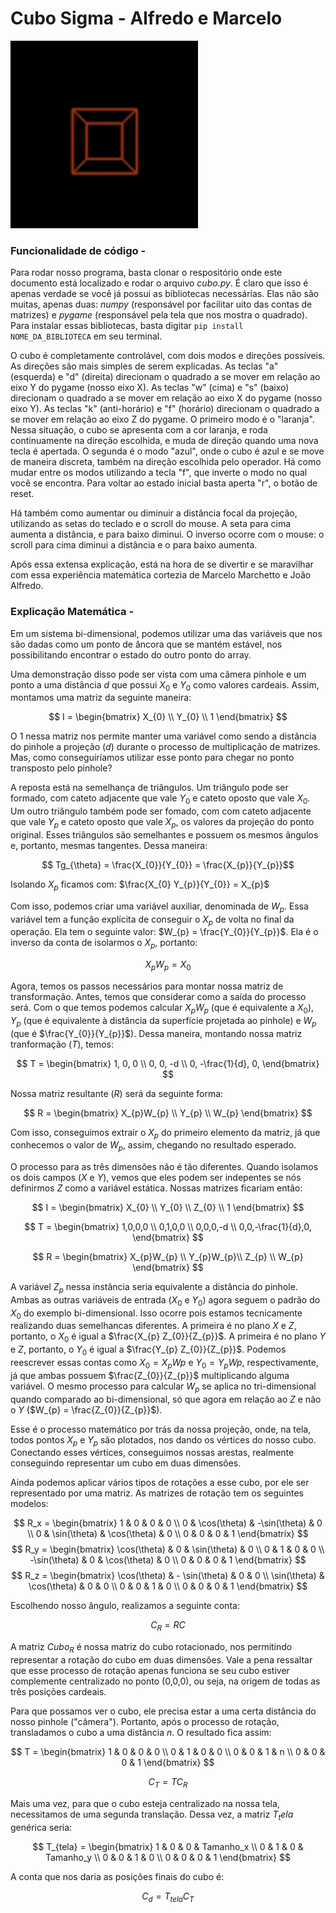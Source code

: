# Cubo Sigma - Alfredo e Marcelo

<img src="cubo_AdobeExpress.gif" width="300" height="300" />

### Funcionalidade de código - 

Para rodar nosso programa, basta clonar o respositório onde este documento está localizado e rodar o arquivo *cubo.py*. É claro que isso é apenas verdade se você já possui as bibliotecas necessárias. Elas não são muitas, apenas duas: *numpy* (responsável por facilitar uito das contas de matrizes) e *pygame* (responsável pela tela que nos mostra o quadrado). Para instalar essas bibliotecas, basta digitar `pip install NOME_DA_BIBLIOTECA` em seu terminal.

O cubo é completamente controlável, com dois modos e direções possíveis. As direções são mais simples de serem explicadas. As teclas "a" (esquerda) e "d" (direita) direcionam o quadrado a se mover em relação ao eixo Y do pygame (nosso eixo X). As teclas "w" (cima) e "s" (baixo) direcionam o quadrado a se mover em relação ao eixo X do pygame (nosso eixo Y). As teclas "k" (anti-horário) e "f" (horário) direcionam o quadrado a se mover em relação ao eixo Z do pygame. O primeiro modo é o "laranja". Nessa situação, o cubo se apresenta com a cor laranja, e roda continuamente na direção escolhida, e muda de direção quando uma nova tecla é apertada. O segunda é o modo "azul", onde o cubo é azul e se move de maneira discreta, também na direção escolhida pelo operador. Há como mudar entre os modos utilizando a tecla "f", que inverte o modo no qual você se encontra. Para voltar ao estado inicial basta aperta "r", o botão de reset.

Há também como aumentar ou diminuir a distância focal da projeção, utilizando as setas do teclado e o scroll do mouse. A seta para cima aumenta a distância, e para baixo diminui. O inverso ocorre com o mouse: o scroll para cima diminui a distância e o para baixo aumenta.

Após essa extensa explicação, está na hora de se divertir e se maravilhar com essa experiência matemática cortezia de Marcelo Marchetto e João Alfredo. 



### Explicação Matemática - 
Em um sistema bi-dimensional, podemos utilizar uma das variáveis que nos são dadas como um ponto de âncora que se mantém estável, nos possibilitando encontrar o estado do outro ponto do array.

 Uma demonstração disso pode ser vista com uma câmera pinhole e um ponto a uma distância $d$ que possui $X_{0}$ e $Y_{0}$ como valores cardeais. Assim, montamos uma matriz da seguinte maneira:

$$
I = 
\begin{bmatrix}
X_{0} \\
Y_{0} \\
1
\end{bmatrix}
$$

O $1$ nessa matriz nos permite manter uma variável como sendo a distância do pinhole a projeção ($d$) durante o processo de multiplicação de matrizes. Mas, como conseguiríamos utilizar esse ponto para chegar no ponto transposto pelo pinhole? 

A reposta está na semelhança de triângulos. Um triângulo pode ser formado, com cateto adjacente que vale $Y_{0}$ e cateto oposto que vale $X_{0}$. Um outro triângulo também pode ser fomado, com com cateto adjacente que vale $Y_{p}$ e cateto oposto que vale $X_{p}$, os valores da projeção do ponto original. Esses triângulos são semelhantes e possuem os mesmos ângulos e, portanto, mesmas tangentes. Dessa maneira:

$$ Tg_{\theta} =  \frac{X_{0}}{Y_{0}} = \frac{X_{p}}{Y_{p}}$$

Isolando $X_{p}$ ficamos com: $\frac{X_{0} Y_{p}}{Y_{0}} = X_{p}$

Com isso, podemos criar uma variável auxiliar, denominada de $W_{p}$. Essa variável tem a função explícita de conseguir o $X_{p}$ de volta no final da operação. Ela tem o seguinte valor: $W_{p} = \frac{Y_{0}}{Y_{p}}$. Ela é o inverso da conta de isolarmos o $X_{p}$, portanto:

$$
X_{p}W_{p} = X_{0}
$$

Agora, temos os passos necessários para montar nossa matriz de transformação. Antes, temos que considerar como a saída do processo será. Com o que temos podemos calcular $X_{p}W_{p}$ (que é equivalente a $X_{0}$), $Y_{p}$ (que é equivalente à distância da superfície projetada ao pinhole) e $W_{p}$ (que é $\frac{Y_{0}}{Y_{p}}$). Dessa maneira, montando nossa matriz tranformação ($T$), temos:

$$
T = 
\begin{bmatrix}
1, 0, 0 \\
0, 0, -d \\
0, -\frac{1}{d}, 0, 
\end{bmatrix}
$$

Nossa matriz resultante ($R$) será da seguinte forma:

$$
R = 
\begin{bmatrix}
X_{p}W_{p} \\
Y_{p} \\
W_{p}
\end{bmatrix}
$$

Com isso, conseguimos extrair o $X_{p}$ do primeiro elemento da matriz, já que conhecemos o valor de $W_{p}$, assim, chegando no resultado esperado. 

O processo para as três dimensões não é tão diferentes. Quando isolamos os dois campos ($X$ e $Y$), vemos que eles podem ser indepentes se nós definirmos $Z$ como a variável estática. Nossas matrizes ficariam então:

$$
I = 
\begin{bmatrix}
X_{0} \\
Y_{0} \\
Z_{0} \\
1
\end{bmatrix}
$$

$$
T = 
\begin{bmatrix}
1,0,0,0 \\
0,1,0,0 \\
0,0,0,-d \\
0,0,-\frac{1}{d},0, 
\end{bmatrix}
$$

$$
R = 
\begin{bmatrix}
X_{p}W_{p} \\
Y_{p}W_{p}\\
Z_{p} \\
W_{p}
\end{bmatrix}
$$

A variável $Z_{p}$ nessa instância seria equivalente a distância do pinhole. Ambas as outras variáveis de entrada ($X_{0}$ e $Y_{0}$) agora seguem o padrão do $X_{0}$ do exemplo bi-dimensional. Isso ocorre pois estamos tecnicamente realizando duas semelhancas diferentes. A primeira é no plano $X$ e $Z$, portanto, o $X_{0}$ é igual a $\frac{X_{p} Z_{0}}{Z_{p}}$. A primeira é no plano $Y$ e $Z$, portanto, o $Y_{0}$ é igual a $\frac{Y_{p} Z_{0}}{Z_{p}}$. Podemos reescrever essas contas como $X_{0} = X_{p}W{p}$ e $Y_{0} = Y_{p}W{p}$, respectivamente, já que ambas possuem $\frac{Z_{0}}{Z_{p}}$ multiplicando alguma variável. O mesmo processo para calcular $W_{p}$ se aplica no tri-dimensional quando comparado ao bi-dimensional, só que agora em relação ao $Z$ e não o $Y$ ($W_{p} = \frac{Z_{0}}{Z_{p}}$).

Esse é o processo matemático por trás da nossa projeção, onde, na tela, todos pontos $X_{p}$ e $Y_{p}$ são plotados, nos dando os vértices do nosso cubo. Conectando esses vértices, conseguimos nossas arestas, realmente conseguindo representar um cubo em duas dimensões. 

Ainda podemos aplicar vários tipos de rotações a esse cubo, por ele ser representado por uma matriz. As matrizes de rotação tem os seguintes modelos: 

$$
R_x = \begin{bmatrix}
1 & 0 & 0 & 0 \\
0 & \cos(\theta) & -\sin(\theta) & 0 \\
0 & \sin(\theta) & \cos(\theta) & 0 \\
0 & 0 & 0 & 1
\end{bmatrix}
$$
$$
R_y = \begin{bmatrix}
\cos(\theta) & 0 & \sin(\theta) & 0 \\
0 & 1 & 0 & 0 \\
-\sin(\theta) & 0 & \cos(\theta) & 0 \\
0 & 0 & 0 & 1
\end{bmatrix}
$$
$$
R_z = \begin{bmatrix}
\cos(\theta) & - \sin(\theta) & 0 & 0 \\
\sin(\theta) & \cos(\theta) & 0 & 0 \\
0 & 0 & 1 & 0 \\
0 & 0 & 0 & 1
\end{bmatrix}
$$

Escolhendo nosso ângulo, realizamos a seguinte conta: 

$$
C_R = R C
$$

A matriz $Cubo_{R}$ é nossa matriz do cubo rotacionado, nos permitindo representar a rotação do cubo em duas dimensões. Vale a pena ressaltar que esse processo de rotação apenas funciona se seu cubo estiver complemente centralizado no ponto (0,0,0), ou seja, na origem de todas as três posições cardeais. 

Para que possamos ver o cubo, ele precisa estar a uma certa distância do nosso pinhole ("câmera"). Portanto, após o processo de rotação, transladamos o cubo a uma distância $n$. O resultado fica assim: 

$$
T = \begin{bmatrix}
1 & 0 & 0 & 0 \\
0 & 1 & 0 & 0 \\
0 & 0 & 1 & n \\
0 & 0 & 0 & 1
\end{bmatrix}
$$

$$
C_T = T C_R
$$

Mais uma vez, para que o cubo esteja centralizado na nossa tela, necessitamos de uma segunda translação. Dessa vez, a matriz $T_tela$ genérica seria:

$$
T_{tela} = \begin{bmatrix}
1 & 0 & 0 & Tamanho_x \\
0 & 1 & 0 & Tamanho_y \\
0 & 0 & 1 & 0 \\
0 & 0 & 0 & 1
\end{bmatrix}
$$

A conta que nos daria as posições finais do cubo é:

$$
C_d = T_{tela} C_T
$$

